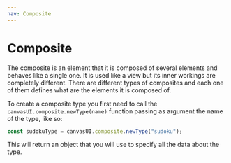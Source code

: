 ```yaml
---
nav: Composite
---
```


# Composite

The composite is an element that it is composed of several elements and behaves like a single one. It is used like a view but its inner workings are completely different. There are different types of composites and each one of them defines what are the elements it is composed of.

To create a composite type you first need to call the `canvasUI.composite.newType(name)` function passing as argument the name of the type, like so:

```javascript
const sudokuType = canvasUI.composite.newType("sudoku");
```

This will return an object that you will use to specify all the data about the type.
